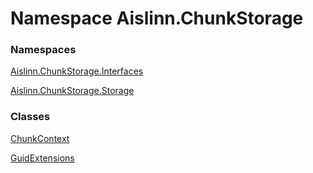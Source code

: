 # <a id="Aislinn_ChunkStorage"></a> Namespace Aislinn.ChunkStorage

### Namespaces

 [Aislinn.ChunkStorage.Interfaces](Aislinn.ChunkStorage.Interfaces.md)

 [Aislinn.ChunkStorage.Storage](Aislinn.ChunkStorage.Storage.md)

### Classes

 [ChunkContext](Aislinn.ChunkStorage.ChunkContext.md)

 [GuidExtensions](Aislinn.ChunkStorage.GuidExtensions.md)

